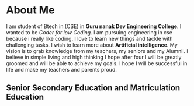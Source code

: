 # About Me

I am student of Btech in (CSE) in **Guru nanak Dev Engineering College**.
I wanted to be *Coder for low Coding*.
I am pursuing engineering in cse because i really like coding.
I love to learn new things and tackle with challenging tasks.
I wish to learn more about **Artificial intelligence**.
My vision is to grab knowledge from my teachers, my seniors and my Alumnii.
I believe in simple living and high thinking 
I hope after four I will be greatly groomed and will be able to achieve my goals.
I hope I will be successful in life and make my teachers and parents proud.

## Senior Secondary Education and Matriculation Education 
